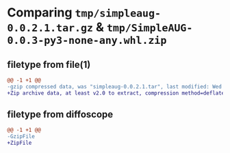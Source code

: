 # Comparing `tmp/simpleaug-0.0.2.1.tar.gz` & `tmp/SimpleAUG-0.0.3-py3-none-any.whl.zip`

## filetype from file(1)

```diff
@@ -1 +1 @@
-gzip compressed data, was "simpleaug-0.0.2.1.tar", last modified: Wed May 29 09:15:10 2024, max compression
+Zip archive data, at least v2.0 to extract, compression method=deflate
```

## filetype from diffoscope

```diff
@@ -1 +1 @@
-GzipFile
+ZipFile
```

